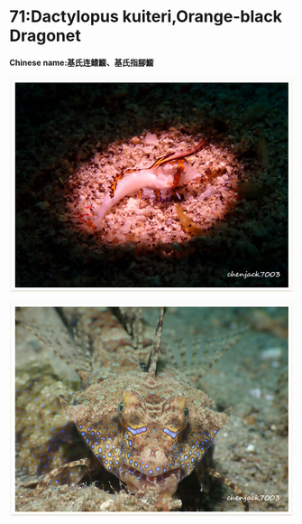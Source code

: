 # 71:Dactylopus kuiteri,Orange-black Dragonet

#### Chinese name:基氏连鳍䲗、基氏指腳䲗

![juvenile](../../.gitbook/assets/dactylopus-kuiteri.jpg)

![](../../.gitbook/assets/dactylopus-kuiteri2.jpg)

